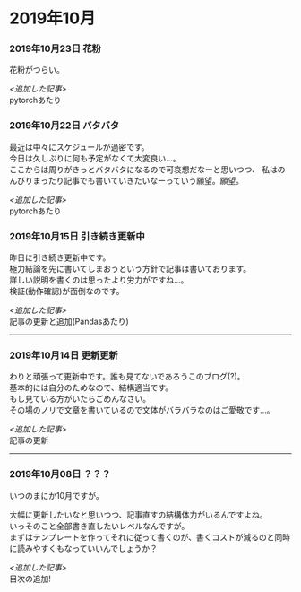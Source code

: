 # 2019年10月

### 2019年10月23日 花粉
花粉がつらい。

*<追加した記事>*  
pytorchあたり

### 2019年10月22日 バタバタ
最近は中々にスケジュールが過密です。  
今日は久しぶりに何も予定がなくて大変良い...。  
ここからは周りがきっとバタバタになるので可哀想だなーと思いつつ、
私はのんびりまったり記事でも書いていきたいなーっていう願望。願望。

*<追加した記事>*  
pytorchあたり


### 2019年10月15日 引き続き更新中
昨日に引き続き更新中です。  
極力結論を先に書いてしまおうという方針で記事は書いております。  
詳しい説明を書くのは思ったより労力がですね...。  
検証(動作確認)が面倒なのです。

*<追加した記事>*  
記事の更新と追加(Pandasあたり)

- - -
### 2019年10月14日 更新更新

わりと頑張って更新中です。誰も見てないであろうこのブログ(?)。  
基本的には自分のためなので、結構適当です。  
もし見ている方がいたらごめんなさい。  
その場のノリで文章を書いているので文体がバラバラなのはご愛敬です...。  

*<追加した記事>*  
記事の更新

- - -

### 2019年10月08日 ？？？
いつのまにか10月ですが。

大幅に更新したいなと思いつつ、記事直すの結構体力がいるんですよね。  
いっそのこと全部書き直したいレベルなんですが。  
まずはテンプレートを作ってそれに従って書くのが、書くコストが減るのと同時に読みやすくもなっていいんでしょうか？

*<追加した記事>*  
目次の追加!


